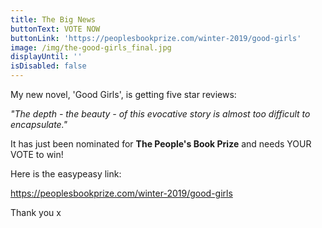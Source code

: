 ```yaml
---
title: The Big News
buttonText: VOTE NOW
buttonLink: 'https://peoplesbookprize.com/winter-2019/good-girls'
image: /img/the-good-girls_final.jpg
displayUntil: ''
isDisabled: false
---
```


My new novel, 'Good Girls', is getting five star reviews:

_"The depth - the beauty - of this evocative story is almost too difficult to encapsulate."_

It has just been nominated for **The People's Book Prize** and needs YOUR VOTE to win!

Here is the easypeasy link:

<https://peoplesbookprize.com/winter-2019/good-girls>

Thank you x
